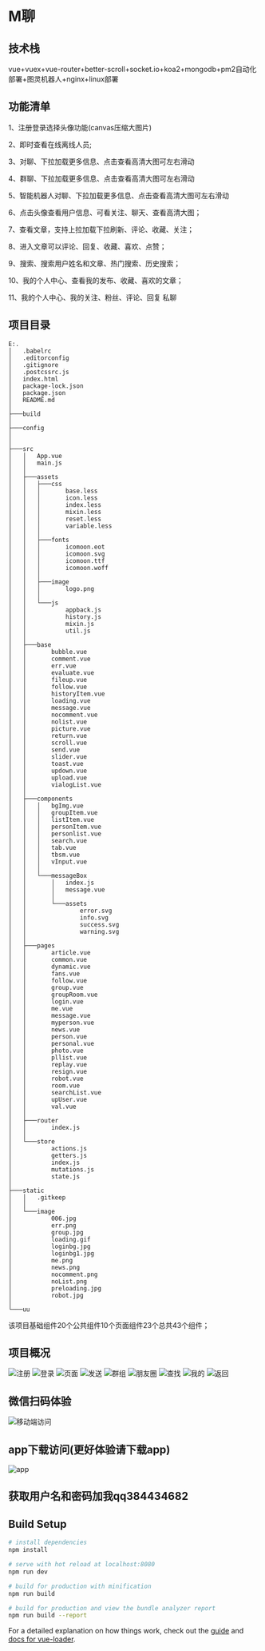 # M聊

## 技术栈
vue+vuex+vue-router+better-scroll+socket.io+koa2+mongodb+pm2自动化部署+图灵机器人+nginx+linux部署

## 功能清单
1、注册登录选择头像功能(canvas压缩大图片)

2、即时查看在线离线人员;

3、对聊、下拉加载更多信息、点击查看高清大图可左右滑动

4、群聊、下拉加载更多信息、点击查看高清大图可左右滑动

5、智能机器人对聊、下拉加载更多信息、点击查看高清大图可左右滑动

6、点击头像查看用户信息、可看关注、聊天、查看高清大图；

7、查看文章，支持上拉加载下拉刷新、评论、收藏、关注；

8、进入文章可以评论、回复、收藏、喜欢、点赞；

9、搜索、搜索用户姓名和文章、热门搜索、历史搜索；

10、我的个人中心、查看我的发布、收藏、喜欢的文章；

11、我的个人中心、我的关注、粉丝、评论、回复
私聊

## 项目目录

```
E:.
│   .babelrc
│   .editorconfig
│   .gitignore
│   .postcssrc.js
│   index.html
│   package-lock.json
│   package.json
│   README.md
│       
├───build
│       
├───config      
│                      
│           
├───src
│   │   App.vue
│   │   main.js
│   │   
│   ├───assets
│   │   ├───css
│   │   │       base.less
│   │   │       icon.less
│   │   │       index.less
│   │   │       mixin.less
│   │   │       reset.less
│   │   │       variable.less
│   │   │       
│   │   ├───fonts
│   │   │       icomoon.eot
│   │   │       icomoon.svg
│   │   │       icomoon.ttf
│   │   │       icomoon.woff
│   │   │       
│   │   ├───image
│   │   │       logo.png
│   │   │       
│   │   └───js
│   │           appback.js
│   │           history.js
│   │           mixin.js
│   │           util.js
│   │           
│   ├───base
│   │       bubble.vue
│   │       comment.vue
│   │       err.vue
│   │       evaluate.vue
│   │       fileup.vue
│   │       follow.vue
│   │       historyItem.vue
│   │       loading.vue
│   │       message.vue
│   │       nocomment.vue
│   │       nolist.vue
│   │       picture.vue
│   │       return.vue
│   │       scroll.vue
│   │       send.vue
│   │       slider.vue
│   │       toast.vue
│   │       updown.vue
│   │       upload.vue
│   │       vialogList.vue
│   │       
│   ├───components
│   │   │   bgImg.vue
│   │   │   groupItem.vue
│   │   │   listItem.vue
│   │   │   personItem.vue
│   │   │   personlist.vue
│   │   │   search.vue
│   │   │   tab.vue
│   │   │   tbsm.vue
│   │   │   vInput.vue
│   │   │   
│   │   └───messageBox
│   │       │   index.js
│   │       │   message.vue
│   │       │   
│   │       └───assets
│   │               error.svg
│   │               info.svg
│   │               success.svg
│   │               warning.svg
│   │               
│   ├───pages
│   │       article.vue
│   │       common.vue
│   │       dynamic.vue
│   │       fans.vue
│   │       follow.vue
│   │       group.vue
│   │       groupRoom.vue
│   │       login.vue
│   │       me.vue
│   │       message.vue
│   │       myperson.vue
│   │       news.vue
│   │       person.vue
│   │       personal.vue
│   │       photo.vue
│   │       pllist.vue
│   │       replay.vue
│   │       resign.vue
│   │       robot.vue
│   │       room.vue
│   │       searchList.vue
│   │       upUser.vue
│   │       val.vue
│   │       
│   ├───router
│   │       index.js
│   │       
│   └───store
│           actions.js
│           getters.js
│           index.js
│           mutations.js
│           state.js
│           
├───static
│   │   .gitkeep
│   │   
│   └───image
│           006.jpg
│           err.png
│           group.jpg
│           loading.gif
│           loginbg.jpg
│           loginbg1.jpg
│           me.png
│           news.png
│           nocomment.png
│           noList.png
│           preloading.jpg
│           robot.jpg
│           
└───uu     

```
该项目基础组件20个公共组件10个页面组件23个总共43个组件；

## 项目概况
![注册](https://raw.githubusercontent.com/TJLHQ/qqlx/master/static/gitImg/registor.gif)
![登录](https://raw.githubusercontent.com/TJLHQ/qqlx/master/static/gitImg/login.gif)
![页面](https://raw.githubusercontent.com/TJLHQ/qqlx/master/static/gitImg/pages.gif)
![发送](https://raw.githubusercontent.com/TJLHQ/qqlx/master/static/gitImg/send.gif)
![群组](https://raw.githubusercontent.com/TJLHQ/qqlx/master/static/gitImg/groups.gif)
![朋友圈](https://raw.githubusercontent.com/TJLHQ/qqlx/master/static/gitImg/news.gif)
![查找](https://raw.githubusercontent.com/TJLHQ/qqlx/master/static/gitImg/find.gif)
![我的](https://raw.githubusercontent.com/TJLHQ/qqlx/master/static/gitImg/me.gif)
![返回](https://raw.githubusercontent.com/TJLHQ/qqlx/master/static/gitImg/back.gif)


## 微信扫码体验
![移动端访问](https://raw.githubusercontent.com/TJLHQ/qqlx/master/static/gitImg/wx.png)

## app下载访问(更好体验请下载app)
![app](https://raw.githubusercontent.com/TJLHQ/qqlx/master/static/gitImg/app.png)


## 获取用户名和密码加我qq384434682
## Build Setup

``` bash
# install dependencies
npm install

# serve with hot reload at localhost:8080
npm run dev

# build for production with minification
npm run build

# build for production and view the bundle analyzer report
npm run build --report
```


For a detailed explanation on how things work, check out the [guide](http://vuejs-templates.github.io/webpack/) and [docs for vue-loader](http://vuejs.github.io/vue-loader).

